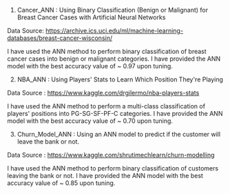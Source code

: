 1) Cancer_ANN : Using Binary Classification (Benign or Malignant) for Breast Cancer Cases with Artificial Neural Networks

Data Source: https://archive.ics.uci.edu/ml/machine-learning-databases/breast-cancer-wisconsin/ 

I have used the ANN method to perform binary classification of breast cancer cases into benign or malignant categories. I have provided the ANN model with the best accuracy value of ~ 0.97 upon tuning.

2) NBA_ANN : Using Players' Stats to Learn Which Position They're Playing

Data Source : https://www.kaggle.com/drgilermo/nba-players-stats

I have used the ANN method to perform a multi-class classification of players' positions into PG-SG-SF-PF-C categories. I have provided the ANN model with the best accuracy value of ~ 0.70 upon tuning.

3) Churn_Model_ANN : Using an ANN model to predict if the customer will leave the bank or not.

Data Source : https://www.kaggle.com/shrutimechlearn/churn-modelling

I have used the ANN method to perform binary classification of customers leaving the bank or not. I have provided the ANN model with the best accuracy value of ~ 0.85 upon tuning.
